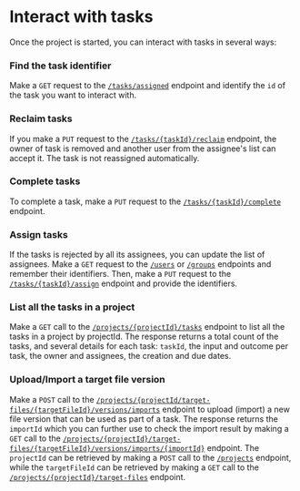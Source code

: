# Interact with tasks

Once the project is started, you can interact with tasks in several ways:

### Find the task identifier

Make a `GET` request to the [`/tasks/assigned`](../reference/Public-API.v1.json/paths/~1tasks~1assigned/get) endpoint and identify the `id` of the task you want to interact with.

### Reclaim tasks

If you make a `PUT` request to the [`/tasks/{taskId}/reclaim`](../reference/Public-API.v1.json/paths/~1tasks~1{taskId}~1reclaim/put) endpoint, the owner of task is removed and another user from the assignee's list can accept it. The task is not reassigned automatically.

### Complete tasks

To complete a task, make a `PUT` request to the [`/tasks/{taskId}/complete`](../reference/Public-API.v1.json/paths/~1tasks~1{taskId}~1complete/put) endpoint.

### Assign tasks

If the tasks is rejected by all its assignees, you can update the list of assignees. Make a `GET` request to the [`/users`](../reference/Public-API.v1.json/paths/~1users/get) or [`/groups`](../reference/Public-API.v1.json/paths/~1groups/get) endpoints and remember their identifiers. Then, make a `PUT` request to the [`/tasks/{taskId}/assign`](../reference/Public-API.v1.json/paths/~1tasks~1{taskId}~1assign/put) endpoint and provide the identifiers.

### List all the tasks in a project

Make a `GET` call to the [`/projects/{projectId}/tasks`](../reference/Public-API.v1.json/paths/~1projects~1{projectId}~1tasks/get) endpoint to list all the tasks in a project by projectId. The response returns a total count of the tasks, and several details for each task: `taskId`, the input and outcome per task, the owner and assignees, the creation and due dates.


### Upload/Import a target file version

Make a `POST` call to the [`/projects/{projectId/target-files/{targetFileId}/versions/imports`](../reference/Public-API.v1.json/paths/~1projects~1{projectId}~1target-files~1{targetFileId}~1versions~1imports/post) endpoint to upload (import) a new file version that can be used as part of a task. The response returns the `importId` which you can further use to check the import result by making a `GET` call to the [`/projects/{projectId}/target-files/{targetFileId}/versions/imports/{importId}`](../reference/Public-API.v1.json/paths/~1projects~1{projectId}~1target-files~1{targetFileId}~1versions~1imports~1{importId}/get) endpoint. The `projectId` can be retrieved by making a `POST` call to the [`/projects`](../reference/Public-API.v1.json/paths/~1projects/post) endpoint, while the `targetFileId` can be retrieved by making a `GET` call to the [`/projects/{projectId}/target-files`](../reference/Public-API.v1.json/paths/~1projects~1{projectId}~1target-files/get) endpoint.



